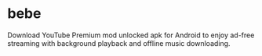 # bebe
Download YouTube Premium mod unlocked apk for Android to enjoy ad-free streaming with background playback and offline music downloading.
